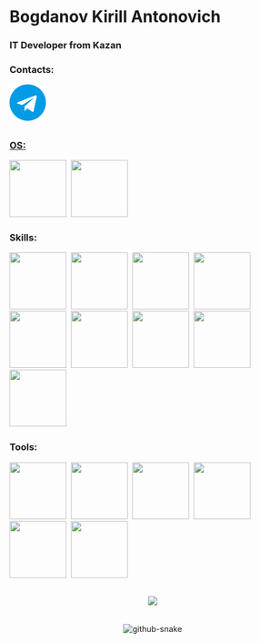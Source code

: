 <div id = "header" align = "centre">
    <h1>Bogdanov Kirill Antonovich</h1>
    <h3>IT Developer from Kazan</h3>
</div>
<div id="socials" align="left">
    <h3>Contacts:</h3>
    <a href="https://t.me/Kirill050905">
        <img src="telegram (2).png" alt="Telegram"/>
    </a>
</div>

##

<div>
    <h3><u>OS:</u></h3>
    <img src="https://cdn.jsdelivr.net/gh/devicons/devicon@latest/icons/windows11/windows11-original.svg" width="100" height="100"/>&nbsp;
    <img src="https://cdn.jsdelivr.net/gh/devicons/devicon@latest/icons/linux/linux-original.svg" width="100" height="100"/>&nbsp;
    <h3>Skills:</h3>
    <img src="https://cdn.jsdelivr.net/gh/devicons/devicon@latest/icons/c/c-original.svg" width="100" height="100"/>&nbsp;
    <img src="https://cdn.jsdelivr.net/gh/devicons/devicon@latest/icons/cplusplus/cplusplus-original.svg"" width="100" height="100"/>&nbsp;
    <img src="https://cdn.jsdelivr.net/gh/devicons/devicon@latest/icons/csharp/csharp-original.svg" width="100" height="100"/>&nbsp;
    <img src="https://cdn.jsdelivr.net/gh/devicons/devicon@latest/icons/python/python-original-wordmark.svg"  width="100" height="100"/>&nbsp;
    <img src="https://cdn.jsdelivr.net/gh/devicons/devicon@latest/icons/anaconda/anaconda-original-wordmark.svg" width="100" height="100"/>&nbsp;
    <img src="https://cdn.jsdelivr.net/gh/devicons/devicon@latest/icons/postgresql/postgresql-original-wordmark.svg" width="100" height="100"/>&nbsp;
    <img src="https://cdn.jsdelivr.net/gh/devicons/devicon@latest/icons/bash/bash-original.svg"  width="100" height="100"/>&nbsp
    <img src="https://cdn.jsdelivr.net/gh/devicons/devicon@latest/icons/jupyter/jupyter-original-wordmark.svg"  width="100" height="100"/>&nbsp
    <img src="https://cdn.jsdelivr.net/gh/devicons/devicon@latest/icons/arduino/arduino-original-wordmark.svg"  width="100" height="100"/>&nbsp
    <h3>Tools:</h3>
    <img src="https://cdn.jsdelivr.net/gh/devicons/devicon@latest/icons/vscode/vscode-original.svg" width="100" height="100"/>&nbsp;
    <img src="https://cdn.jsdelivr.net/gh/devicons/devicon@latest/icons/pycharm/pycharm-original.svg" width="100" height="100"/>&nbsp;
    <img src="https://cdn.jsdelivr.net/gh/devicons/devicon@latest/icons/clion/clion-original.svg" width="100" height="100"/>&nbsp;
    <img src="https://cdn.jsdelivr.net/gh/devicons/devicon@latest/icons/docker/docker-original-wordmark.svg" width="100" height="100"/>&nbsp;
    <img src="https://cdn.jsdelivr.net/gh/devicons/devicon@latest/icons/ubuntu/ubuntu-original-wordmark.svg" width="100" height="100"/>&nbsp;
    <img src="https://cdn.jsdelivr.net/gh/devicons/devicon@latest/icons/git/git-original-wordmark.svg" width="100" height="100"/>&nbsp;

</div>

##
<p align="center">
  <img src="https://github-readme-stats.vercel.app/api?username=Kirill21897&theme=bear&show_icons=true&hide_border=true&count_private=true&locale=ru">
</p>

##
<p align="center">
  <picture>
    <source media="(prefers-color-scheme: dark)" srcset="https://raw.githubusercontent.com/Kirill21897/Kirill21897/refs/heads/output/github-contribution-grid-snake-dark.svg" />
    <source media="(prefers-color-scheme: light)" srcset="https://raw.githubusercontent.com/Kirill21897/Kirill21897/refs/heads/output/github-contribution-grid-snake.svg" />
    <img alt="github-snake" src="https://raw.githubusercontent.com/Kirill21897/Kirill21897/refs/heads/output/github-contribution-grid-snake.svg" />
  </picture>
</p>
